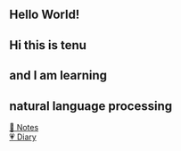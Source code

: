 <h2>Hello World!</h2>

<h2>Hi this is tenu</h2>
<h2>and I am learning</h2>
<h2>natural language processing</h2>

[📖 Notes](note/git/liaoxuefeng‘s%20blog.md)<br>
[💗 Diary](diary/diary-index.md) 
